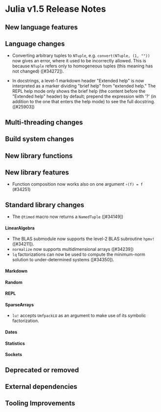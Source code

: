 Julia v1.5 Release Notes
========================

New language features
---------------------


Language changes
----------------

* Converting arbitrary tuples to `NTuple`, e.g. `convert(NTuple, (1, ""))` now gives an error,
  where it used to be incorrectly allowed. This is because `NTuple` refers only to homogeneous
  tuples (this meaning has not changed) ([#34272]).

* In docstrings, a level-1 markdown header "Extended help" is now
  interpreted as a marker dividing "brief help" from "extended help."
  The REPL help mode only shows the brief help (the content before the
  "Extended help" header) by default; prepend the expression with '?'
  (in addition to the one that enters the help mode) to see the full
  docstring. ([#25903])


Multi-threading changes
-----------------------


Build system changes
--------------------


New library functions
---------------------


New library features
--------------------
* Function composition now works also on one argument `∘(f) = f` (#34251)


Standard library changes
------------------------
* The `@timed` macro now returns a `NamedTuple` ([#34149])

#### LinearAlgebra
* The BLAS submodule now supports the level-2 BLAS subroutine `hpmv!` ([#34211]).
* `normalize` now supports multidimensional arrays ([#34239])
* `lq` factorizations can now be used to compute the minimum-norm solution to under-determined systems ([#34350]).

#### Markdown


#### Random


#### REPL


#### SparseArrays
* `lu!` accepts `UmfpackLU` as an argument to make use of its symbolic factorization.

#### Dates

#### Statistics


#### Sockets


Deprecated or removed
---------------------

External dependencies
---------------------

Tooling Improvements
---------------------


<!--- generated by NEWS-update.jl: -->
